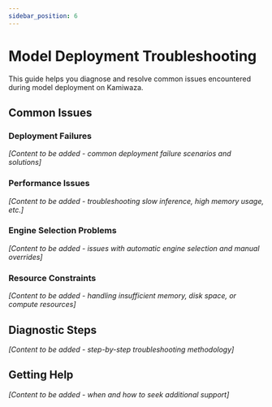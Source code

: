 ```yaml
---
sidebar_position: 6
---
```


# Model Deployment Troubleshooting

This guide helps you diagnose and resolve common issues encountered during model deployment on Kamiwaza.

## Common Issues

### Deployment Failures

*[Content to be added - common deployment failure scenarios and solutions]*

### Performance Issues

*[Content to be added - troubleshooting slow inference, high memory usage, etc.]*

### Engine Selection Problems

*[Content to be added - issues with automatic engine selection and manual overrides]*

### Resource Constraints

*[Content to be added - handling insufficient memory, disk space, or compute resources]*

## Diagnostic Steps

*[Content to be added - step-by-step troubleshooting methodology]*

## Getting Help

*[Content to be added - when and how to seek additional support]*
